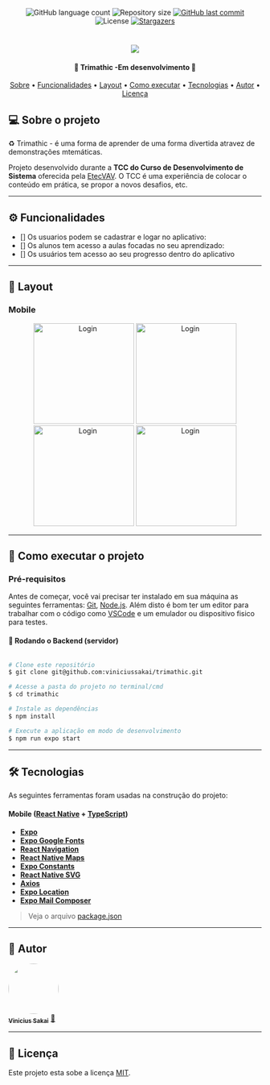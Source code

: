 
<p align="center">
  <img alt="GitHub language count" src="https://img.shields.io/github/languages/count/viniciussakai/trimathic?color=%2304D361">

  <img alt="Repository size" src="https://img.shields.io/github/repo-size/viniciussakai/trimathic">
 
  <a href="https://github.com/tgmarinho/README-ecoleta/commits/master">
    <img alt="GitHub last commit" src="https://img.shields.io/github/last-commit/viniciussakai/trimathic">
  </a>
    
   <img alt="License" src="https://img.shields.io/badge/license-MIT-brightgreen">
   
   <a href="https://github.com/viniciussakai/trimathic/stargazers">
    <img alt="Stargazers" src="https://img.shields.io/github/stars/viniciussakai/trimathic?style=social">
  </a>

  
 
</p>
<h1 align="center">
    <img  src="https://i.imgur.com/26371zy.png" />
</h1>

<h4 align="center"> 
	🚧  Trimathic -Em desenvolvimento 🚧
</h4>

<p align="center">
 <a href="#-sobre-o-projeto">Sobre</a> •
 <a href="#-funcionalidades">Funcionalidades</a> •
 <a href="#-layout">Layout</a> • 
 <a href="#-como-executar-o-projeto">Como executar</a> • 
 <a href="#-tecnologias">Tecnologias</a> • 
 <a href="#-autor">Autor</a> • 
 <a href="#user-content--licença">Licença</a>
</p>

## 💻 Sobre o projeto

♻️ Trimathic - é uma forma de aprender de uma forma divertida atravez de demonstrações mtemáticas.

Projeto desenvolvido durante a **TCC do Curso de Desenvolvimento de Sistema** oferecida pela [EtecVAV](https://www.etecvav.com.br).
O TCC é uma experiência de colocar o conteúdo em prática, se propor a novos desafios, etc.

---

## ⚙️ Funcionalidades

- [] Os usuarios podem se cadastrar e logar no aplicativo:
- [] Os alunos tem acesso a aulas focadas no seu aprendizado:
- [] Os usuários tem acesso ao seu progresso dentro do aplicativo

---
## 🎨 Layout

### Mobile

<p align="center">
<img alt="Login" src="https://i.imgur.com/yX73Emm.jpg" width="200px" />
<img alt="Login" src="https://i.imgur.com/fgIdSXT.jpg" width="200px" />
<img alt="Login" src="https://i.imgur.com/WumPeIp.jpg" width="200px" />
<img alt="Login" src="https://i.imgur.com/8jP1s9x.jpg" width="200px" />

</p>

---

## 🚀 Como executar o projeto

### Pré-requisitos

Antes de começar, você vai precisar ter instalado em sua máquina as seguintes ferramentas:
[Git](https://git-scm.com), [Node.js](https://nodejs.org/en/). 
Além disto é bom ter um editor para trabalhar com o código como [VSCode](https://code.visualstudio.com/) e um emulador ou dispositivo fisico para testes.

#### 🎲 Rodando o Backend (servidor)

```bash

# Clone este repositório
$ git clone git@github.com:viniciussakai/trimathic.git

# Acesse a pasta do projeto no terminal/cmd
$ cd trimathic

# Instale as dependências
$ npm install

# Execute a aplicação em modo de desenvolvimento
$ npm run expo start
```
---

## 🛠 Tecnologias

As seguintes ferramentas foram usadas na construção do projeto:


#### **Mobile**  ([React Native](http://www.reactnative.com/)  +  [TypeScript](https://www.typescriptlang.org/))

-   **[Expo](https://expo.io/)**
-   **[Expo Google Fonts](https://github.com/expo/google-fonts)**
-   **[React Navigation](https://reactnavigation.org/)**
-   **[React Native Maps](https://github.com/react-native-community/react-native-maps)**
-   **[Expo Constants](https://docs.expo.io/versions/latest/sdk/constants/)**
-   **[React Native SVG](https://github.com/react-native-community/react-native-svg)**
-   **[Axios](https://github.com/axios/axios)**
-   **[Expo Location](https://docs.expo.io/versions/latest/sdk/location/)**
-   **[Expo Mail Composer](https://docs.expo.io/versions/latest/sdk/mail-composer/)**

> Veja o arquivo  [package.json](https://github.com/viniciussakai/trimathic/package.json)

---

## 🦸 Autor

<a href="#">
 <img style="border-radius: 50%;" src="https://avatars.githubusercontent.com/u/74623729?v=4" width="100px;" alt=""/>
 <br />
 <sub><b>Vinicius Sakai</b></sub></a> <a href="https://blog.rocketseat.com.br/author/thiago/" title="Rocketseat">🚀</a>
 <br />


---

## 📝 Licença

Este projeto esta sobe a licença [MIT](./LICENSE).
